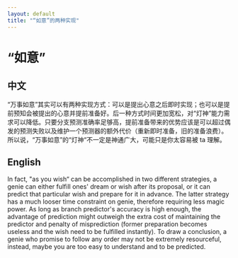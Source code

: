 ```yaml
---
layout: default
title: "“如意”的两种实现"
---
```


# “如意”

## 中文

“万事如意”其实可以有两种实现方式：可以是提出心意之后即时实现；也可以是提前预知会被提出的心意并提前准备好。后一种方式时间更加宽松，对“灯神”能力需求可以降低。只要分支预测准确率足够高，提前准备带来的优势应该是可以超过偶发的预测失败以及维护一个预测器的额外代价（重新即时准备，旧的准备浪费）。所以说，“万事如意”的“灯神“不一定是神通广大，可能只是你太容易被 ta 理解。

## English

In fact, "as you wish“ can be accomplished in two different strategies, a genie can either fulfill ones' dream or wish after its proposal, or it can predict that particular wish and prepare for it in advance. The latter strategy has a much looser time constraint on genie, therefore requiring less magic power. As long as branch predictor's accuracy is high enough, the advantage of prediction might outweigh the extra cost of maintaining the predictor and penalty of misprediction (former preparation becomes useless and the wish need to be fulfilled instantly). To draw a conclusion, a genie who promise to follow any order may not be extremely resourceful, instead, maybe you are too easy to understand and to be predicted.
